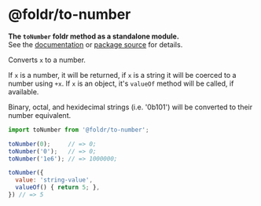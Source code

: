 # @foldr/to-number

**The `toNumber` foldr method as a standalone module.**    
See the [documentation](http://foldr.com/0.0.0/to-number) or [package source](https:/github.com/CloudVessel/foldr/blob/master/packages/categories/to-number/src/index.js) for details.

Converts `x` to a number.

If `x` is a number, it will be returned, if `x` is a string it will be coerced to
a number using `+x`. If `x` is an object, it's `valueOf` method will be called, if
available.

Binary, octal, and hexidecimal strings (i.e. '0b101') will be converted
to their number equivalent.

```js
import toNumber from '@foldr/to-number';

toNumber(0);     // => 0;
toNumber('0');   // => 0;
toNumber('1e6'); // => 1000000;

toNumber({
  value: 'string-value',
  valueOf() { return 5; },
}) // => 5
```
